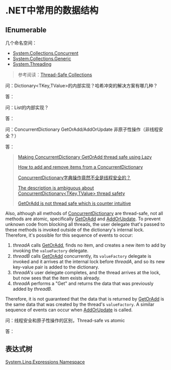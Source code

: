 # .NET中常用的数据结构

## IEnumerable
几个命名空间：

+ [System.Collections.Concurrent](https://docs.microsoft.com/en-us/dotnet/api/system.collections.concurrent?view=net-6.0)
+ [System.Collections.Generic](https://docs.microsoft.com/en-us/dotnet/api/system.collections.generic?view=net-6.0)
+ [System.Threading](https://learn.microsoft.com/en-us/dotnet/api/system.threading?view=net-6.0)

> 参考阅读：[Thread-Safe Collections](https://docs.microsoft.com/en-us/dotnet/standard/collections/thread-safe/)

问：Dictionary<TKey,TValue>的内部实现？哈希冲突的解决方案有哪几种？

答：

问：List<T>的内部实现？

答：

问：ConcurrentDictionary GetOrAdd/AddOrUpdate 非原子性操作（非线程安全？）

答：

> [Making ConcurrentDictionary GetOrAdd thread safe using Lazy](https://andrewlock.net/making-getoradd-on-concurrentdictionary-thread-safe-using-lazy/)
>
> [How to add and remove items from a ConcurrentDictionary](https://learn.microsoft.com/en-us/dotnet/standard/collections/thread-safe/how-to-add-and-remove-items?redirectedfrom=MSDN)
>
> [ConcurrentDictionary字典操作竟然不全是线程安全的？](https://mp.weixin.qq.com/s/26mqwUpt4ki5dkg9yk1L5w)
>
> [The description is ambiguous about ConcurrentDictionary<TKey,TValue> thread safety](https://github.com/dotnet/dotnet-api-docs/issues/8441)
>
> [GetOrAdd is not thread safe which is counter intuitive](https://github.com/dotnet/docs/issues/7704)



Also, although all methods of [ConcurrentDictionary](https://learn.microsoft.com/en-us/dotnet/api/system.collections.concurrent.concurrentdictionary-2) are thread-safe, not all methods are atomic, specifically [GetOrAdd](https://learn.microsoft.com/en-us/dotnet/api/system.collections.concurrent.concurrentdictionary-2.getoradd) and [AddOrUpdate](https://learn.microsoft.com/en-us/dotnet/api/system.collections.concurrent.concurrentdictionary-2.addorupdate). To prevent unknown code from blocking all threads, the user delegate that's passed to these methods is invoked outside of the dictionary's internal lock. Therefore, it's possible for this sequence of events to occur:

1. *threadA* calls [GetOrAdd](https://learn.microsoft.com/en-us/dotnet/api/system.collections.concurrent.concurrentdictionary-2.getoradd), finds no item, and creates a new item to add by invoking the `valueFactory` delegate.
2. *threadB* calls [GetOrAdd](https://learn.microsoft.com/en-us/dotnet/api/system.collections.concurrent.concurrentdictionary-2.getoradd) concurrently, its `valueFactory` delegate is invoked and it arrives at the internal lock before *threadA*, and so its new key-value pair is added to the dictionary.
3. *threadA's* user delegate completes, and the thread arrives at the lock, but now sees that the item exists already.
4. *threadA* performs a "Get" and returns the data that was previously added by *threadB*.

Therefore, it is not guaranteed that the data that is returned by [GetOrAdd](https://learn.microsoft.com/en-us/dotnet/api/system.collections.concurrent.concurrentdictionary-2.getoradd) is the same data that was created by the thread's `valueFactory`. A similar sequence of events can occur when [AddOrUpdate](https://learn.microsoft.com/en-us/dotnet/api/system.collections.concurrent.concurrentdictionary-2.addorupdate) is called.



问：线程安全和原子性操作的区别，Thread-safe vs atomic

答：

## 表达式树

[System.Linq.Expressions Namespace](https://docs.microsoft.com/en-us/dotnet/api/system.linq.expressions?view=net-6.0)